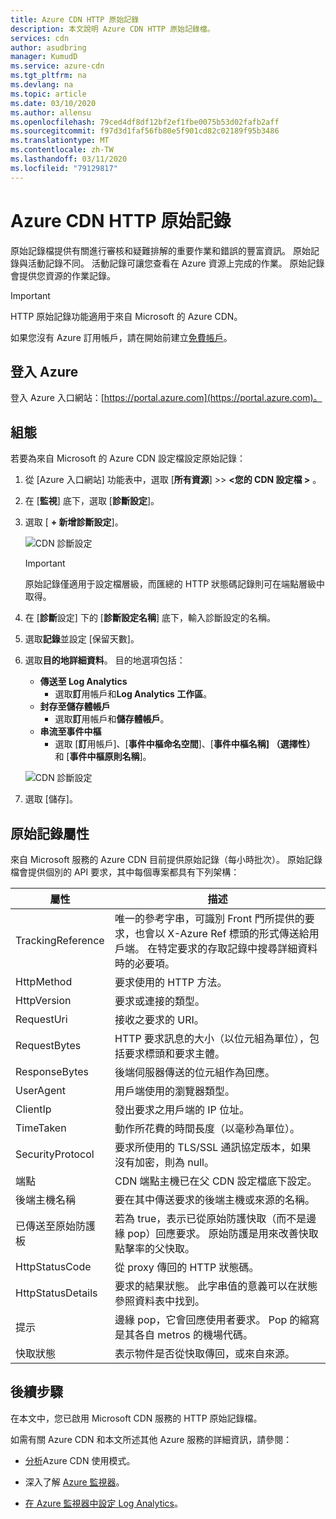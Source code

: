 ```yaml
---
title: Azure CDN HTTP 原始記錄
description: 本文說明 Azure CDN HTTP 原始記錄檔。
services: cdn
author: asudbring
manager: KumudD
ms.service: azure-cdn
ms.tgt_pltfrm: na
ms.devlang: na
ms.topic: article
ms.date: 03/10/2020
ms.author: allensu
ms.openlocfilehash: 79ced4df8df12bf2ef1fbe0075b53d02fafb2aff
ms.sourcegitcommit: f97d3d1faf56fb80e5f901cd82c02189f95b3486
ms.translationtype: MT
ms.contentlocale: zh-TW
ms.lasthandoff: 03/11/2020
ms.locfileid: "79129817"
---
```

# <a name="azure-cdn-http-raw-logs"></a>Azure CDN HTTP 原始記錄
原始記錄檔提供有關進行審核和疑難排解的重要作業和錯誤的豐富資訊。 原始記錄與活動記錄不同。 活動記錄可讓您查看在 Azure 資源上完成的作業。 原始記錄會提供您資源的作業記錄。

> [!IMPORTANT]
> HTTP 原始記錄功能適用于來自 Microsoft 的 Azure CDN。

如果您沒有 Azure 訂用帳戶，請在開始前建立[免費帳戶](https://azure.microsoft.com/free/?WT.mc_id=A261C142F)。 

## <a name="sign-in-to-azure"></a>登入 Azure

登入 Azure 入口網站：[https://portal.azure.com](https://portal.azure.com)。

## <a name="configuration"></a>組態

若要為來自 Microsoft 的 Azure CDN 設定檔設定原始記錄： 

1. 從 [Azure 入口網站] 功能表中，選取 [**所有資源**] >>  **\<您的 CDN 設定檔 >** 。

2. 在 [**監視**] 底下，選取 [**診斷設定**]。

3. 選取 [ **+ 新增診斷設定**]。

    ![CDN 診斷設定](./media/cdn-raw-logs/raw-logs-01.png)

    > [!IMPORTANT]
    > 原始記錄僅適用于設定檔層級，而匯總的 HTTP 狀態碼記錄則可在端點層級中取得。

4. 在 [**診斷**設定] 下的 [**診斷設定名稱**] 底下，輸入診斷設定的名稱。

5. 選取**記錄**並設定 [保留天數]。

6. 選取**目的地詳細資料**。 目的地選項包括：
    * **傳送至 Log Analytics**
        * 選取**訂**用帳戶和**Log Analytics 工作區**。
    * **封存至儲存體帳戶**
        * 選取**訂**用帳戶和**儲存體帳戶**。
    * **串流至事件中樞**
        * 選取 [**訂**用帳戶]、[**事件中樞命名空間**]、[**事件中樞名稱] （選擇性）** 和 [**事件中樞原則名稱**]。

    ![CDN 診斷設定](./media/cdn-raw-logs/raw-logs-02.png)

7. 選取 [儲存]。

## <a name="raw-logs-properties"></a>原始記錄屬性

來自 Microsoft 服務的 Azure CDN 目前提供原始記錄（每小時批次）。 原始記錄檔會提供個別的 API 要求，其中每個專案都具有下列架構： 

| 屬性              | 描述                                                                                                                                                                                          |
|-----------------------|------------------------------------------------------------------------------------------------------------------------------------------------------------------------------------------------------|
| TrackingReference     | 唯一的參考字串，可識別 Front 門所提供的要求，也會以 X-Azure Ref 標頭的形式傳送給用戶端。 在特定要求的存取記錄中搜尋詳細資料時的必要項。 |
| HttpMethod            | 要求使用的 HTTP 方法。                                                                                                                                                                     |
| HttpVersion           | 要求或連接的類型。                                                                                                                                                                   |
| RequestUri            | 接收之要求的 URI。                                                                                                                                                                         |
| RequestBytes          | HTTP 要求訊息的大小（以位元組為單位），包括要求標頭和要求主體。                                                                                                   |
| ResponseBytes         | 後端伺服器傳送的位元組作為回應。                                                                                                                                                    |
| UserAgent             | 用戶端使用的瀏覽器類型。                                                                                                                                                               |
| ClientIp              | 發出要求之用戶端的 IP 位址。                                                                                                                                                  |
| TimeTaken             | 動作所花費的時間長度（以毫秒為單位）。                                                                                                                                            |
| SecurityProtocol      | 要求所使用的 TLS/SSL 通訊協定版本，如果沒有加密，則為 null。                                                                                                                           |
| 端點              | CDN 端點主機已在父 CDN 設定檔底下設定。                                                                                                                                   |
| 後端主機名稱     | 要在其中傳送要求的後端主機或來源的名稱。                                                                                                                                |
| 已傳送至原始防護板 | 若為 true，表示已從原始防護快取（而不是邊緣 pop）回應要求。 原始防護是用來改善快取點擊率的父快取。                                       |
| HttpStatusCode        | 從 proxy 傳回的 HTTP 狀態碼。                                                                                                                                                        |
| HttpStatusDetails     | 要求的結果狀態。 此字串值的意義可以在狀態參照資料表中找到。                                                                                              |
| 提示                   | 邊緣 pop，它會回應使用者要求。 Pop 的縮寫是其各自 metros 的機場代碼。                                                                                   |
| 快取狀態          | 表示物件是否從快取傳回，或來自來源。                                                                                                             |

## <a name="next-steps"></a>後續步驟
在本文中，您已啟用 Microsoft CDN 服務的 HTTP 原始記錄檔。

如需有關 Azure CDN 和本文所述其他 Azure 服務的詳細資訊，請參閱：

* [分析](cdn-log-analysis.md)Azure CDN 使用模式。

* 深入了解 [Azure 監視器](https://docs.microsoft.com/azure/azure-monitor/overview)。

* [在 Azure 監視器中設定 Log Analytics](https://docs.microsoft.com/azure/azure-monitor/log-query/get-started-portal)。